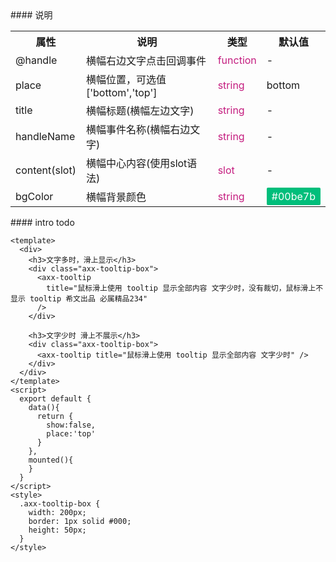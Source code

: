 <cn>
#### 说明
<table>
  <tr>
    <th>属性</th>
    <th>说明</th>
    <th>类型</th>
    <th>默认值</th>
  <tr>
  <tr>
    <td>@handle</td>
    <td>横幅右边文字点击回调事件</td>
    <td>function</td>
    <td>-</td>
  <tr>
  <tr>
    <td>place</td>
    <td>横幅位置，可选值['bottom','top']</td>
    <td>string</td>
    <td>bottom</td>
  <tr>
  <tr>
    <td>title</td>
    <td>横幅标题(横幅左边文字)</td>
    <td>string</td>
    <td>-</td>
  <tr>
  <tr>
    <td>handleName</td>
    <td>横幅事件名称(横幅右边文字)</td>
    <td>string</td>
    <td>-</td>
  <tr>
  <tr>
    <td>content(slot)</td>
    <td>横幅中心内容(使用slot语法)</td>
    <td>slot</td>
    <td>-</td>
  <tr>
  <tr>
    <td>bgColor</td>
    <td>横幅背景颜色</td>
    <td>string</td>
    <td><span class="bg">#00be7b</span></td>
  <tr>
</table>
<style>
td:nth-child(3){
  color: #c41d7f;
}
.bg{
  background-color:#00be7b;
  color:white;
  padding:4px 8px;
  border-radius: 2px;
}
</style>
</cn>

<us>
#### intro
todo
</us>

```tpl
<template>
  <div>
    <h3>文字多时，滑上显示</h3>
    <div class="axx-tooltip-box">
      <axx-tooltip
        title="鼠标滑上使用 tooltip 显示全部内容 文字少时，没有裁切，鼠标滑上不显示 tooltip 希文出品 必属精品234"
      />
    </div>

    <h3>文字少时 滑上不展示</h3>
    <div class="axx-tooltip-box">
      <axx-tooltip title="鼠标滑上使用 tooltip 显示全部内容 文字少时" />
    </div>
  </div>
</template>
<script>
  export default {
    data(){
      return {
        show:false,
        place:'top'
      }
    },
    mounted(){
    }
  }
</script>
<style>
  .axx-tooltip-box {
    width: 200px;
    border: 1px solid #000;
    height: 50px;
  }
</style>
```
